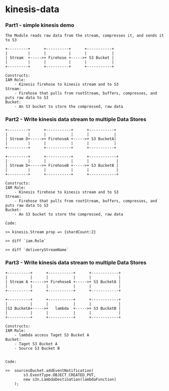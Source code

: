 # kinesis-data

### Part1 - simple kinesis demo
    
    The Module reads raw data from the stream, compresses it, and sends it to S3

    +---------+      +----------+      +-----------+
    |         |      |          |      |           |
    | Stream  +----->+ Firehose +----->+ S3 Bucket |
    |         |      |          |      |           |
    +---------+      +----------+      +-----------+

    Constructs:
    IAM Role:
        - Kinesis firehose to kinesis stream and to S3
    Stream:
        - Firehose that pulls from rootStream, buffers, compresses, and puts raw data to S3
    Bucket:
        - An S3 bucket to store the compressed, raw data


### Part2 - Write kinesis data stream to multiple Data Stores
    
    +---------+      +-----------+      +-----------+
    |         |      |           |      |           |
    | Stream D+----->+ FirehoseA +----->+ S3 BucketA|
    |         |      |           |      |           |
    +---------+      +-----------+      +-----------+

    +---------+      +-----------+      +------------+
    |         |      |           |      |            |
    | Stream D+----->+ FirehoseB +----->+ S3 BucketB |
    |         |      |           |      |            |
    +---------+      +-----------+      +------------+

    Constructs:
    IAM Role:
        - Kinesis firehose to kinesis stream and to S3
    Stream:
        - Firehose that pulls from rootStream, buffers, compresses, and puts raw data to S3
    Bucket:
        - An S3 bucket to store the compressed, raw data

    Code:

    >> kinesis.Stream prop => {shardCount:2}

    >> diff `iam.Role`

    >> diff `deliveryStreamName`

### Part3 - Write kinesis data stream to multiple Data Stores
    
    +----------+      +-----------+      +------------+
    |          |      |           |      |            |
    | Stream A +----->+ FirehoseA +----->+ S3 BucketA |
    |          |      |           |      |            |
    +----------+      +-----------+      +------------+

    +----------+      +-----------+      +------------+
    |          |      |           |      |            |
    |S3 BucketA+----->+   lambda  +----->+ S3 BucketB |
    |          |      |           |      |            |
    +----------+      +-----------+      +------------+

    Constructs:
    IAM Role:
        - lambda access Taget S3 Bucket A
    Bucket:
        - Taget S3 Bucket A
        - Source S3 Bucket B


    Code:

    >>  sourcesBucket.addEventNotification(
            s3.EventType.OBJECT_CREATED_PUT,
            new s3n.LambdaDestination(lambdaFunction)
        );